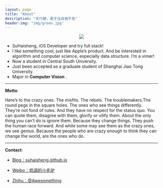 ```yaml
---
layout: page
title: "About"
description: "天行健，君子当自强不息"
header-img: "img/green.jpg"
---
```



<center>
    <p><img src="http://7xlfkx.com1.z0.glb.clouddn.com/white2.jpg" align="center"></p>
</center>


- SuHaisheng, iOS Developer and try full stack!
- I like something cool, just like Apple’s product. And be interested in algorithm and computer science, especially data structure. I’m a vimer!
- Now a student in Central South University.
- Just been accepted as a graduate student of Shanghai Jiao Tong University.
- Major in **Computer Vision** .

---

**Motto**:

Here’s to the crazy ones. The misfits. The rebels. The troublemakers.The round pegs in the square holes. The ones who see things differently. They’re not fond of rules. And they have no respect for the status quo. You can quote them, disagree with them, glorify or vilify them. About the only thing you can’t do is ignore them. Because they change things. They push the human race forward. And while some may see them as the crazy ones, we see genius. Because the people who are crazy enough to think they can change the world, are the ones who do.


---

**Contact**:

- [Blog：suhaisheng.github.io](suhaisheng.github.io)

- [Weibo：低调的小毛驴](http://weibo.com/u/2338566943)

- [Zhihu：@Awesomething](https://www.zhihu.com/people/sjtushs)










